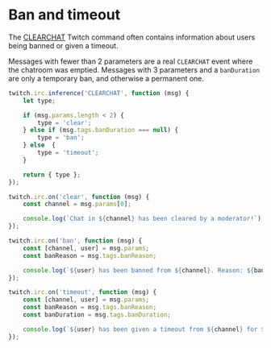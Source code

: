# Ban and timeout

The [CLEARCHAT](https://dev.twitch.tv/docs/irc/commands/#clearchat-twitch-commands) Twitch command often contains information about users being banned or given a timeout.

Messages with fewer than 2 parameters are a real `CLEARCHAT` event where the chatroom was emptied. Messages with 3 parameters and a `banDuration` are only a temporary ban, and otherwise a permanent one.

```javascript
twitch.irc.inference('CLEARCHAT', function (msg) {
    let type;

    if (msg.params.length < 2) {
        type = 'clear';
    } else if (msg.tags.banDuration === null) {
        type = 'ban';
    } else  {
        type = 'timeout';
    }

    return { type };
});

twitch.irc.on('clear', function (msg) {
    const channel = msg.params[0];

    console.log(`Chat in ${channel} has been cleared by a moderator!`);
});

twitch.irc.on('ban', function (msg) {
    const [channel, user] = msg.params;
    const banReason = msg.tags.banReason;

    console.log(`${user} has been banned from ${channel}. Reason: ${banReason}`);
});

twitch.irc.on('timeout', function (msg) {
    const [channel, user] = msg.params;
    const banReason = msg.tags.banReason;
    const banDuration = msg.tags.banDuration;

    console.log(`${user} has been given a timeout from ${channel} for ${banDuration} seconds. Reason: ${banReason}`);
});
```
